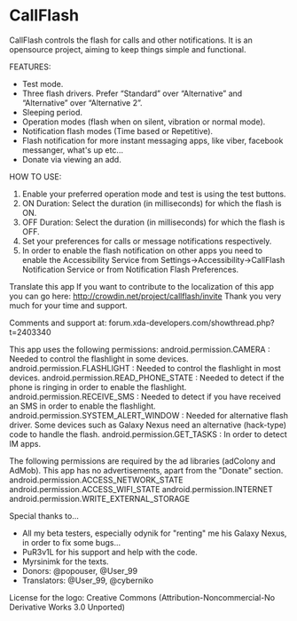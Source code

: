CallFlash
==========


CallFlash controls the flash for calls and other notifications. It is an opensource project, aiming to keep things simple and functional.

FEATURES:
- Test mode.
- Three flash drivers. Prefer “Standard” over “Alternative” and “Alternative” over “Alternative 2”.
- Sleeping period.
- Operation modes (flash when on silent, vibration or normal mode).
- Notification flash modes (Time based or Repetitive).
- Flash notification for more instant messaging apps, like viber, facebook messanger, what's up etc...
- Donate via viewing an add.

HOW TO USE:
1. Enable your preferred operation mode and test is using the test buttons.
2. ON Duration: Select the duration (in milliseconds) for which the flash is ON.
3. OFF Duration: Select the duration (in milliseconds) for which the flash is OFF.
4. Set your preferences for calls or message notifications respectively.
5. In order to enable the flash notification on other apps you need to enable the Accessibility Service from Settings->Accessibility->CallFlash Notification Service or from Notification Flash Preferences.

Translate this app
If you want to contribute to the localization of this app you can go here:
http://crowdin.net/project/callflash/invite
Thank you very much for your time and support.

Comments and support at: forum.xda-developers.com/showthread.php?t=2403340

This app uses the following permissions:
android.permission.CAMERA : Needed to control the flashlight in some devices.
android.permission.FLASHLIGHT : Needed to control the flashlight in most devices.
android.permission.READ_PHONE_STATE : Needed to detect if the phone is ringing in order to enable the flashlight.
android.permission.RECEIVE_SMS : Needed to detect if you have received an SMS in order to enable the flashlight.
android.permission.SYSTEM_ALERT_WINDOW : Needed for alternative flash driver. Some devices such as Galaxy Nexus need an alternative (hack-type) code to handle the flash.
android.permission.GET_TASKS : In order to detect IM apps.

The following permissions are required by the ad libraries (adColony and AdMob). This app has no advertisements, apart from the "Donate" section.
android.permission.ACCESS_NETWORK_STATE
android.permission.ACCESS_WIFI_STATE
android.permission.INTERNET
android.permission.WRITE_EXTERNAL_STORAGE

Special thanks to...
- All my beta testers, especially odynik for "renting" me his Galaxy Nexus, in order to fix some bugs...
- PuR3v1L for his support and help with the code.
- Myrsinimk for the texts.
- Donors: @popouser, @User_99
- Translators: @User_99, @cyberniko

License for the logo:
Creative Commons (Attribution-Noncommercial-No Derivative Works 3.0 Unported)